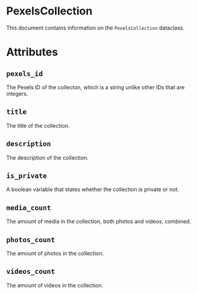 # PexelsCollection
This document contains information on the `PexelsCollection` dataclass.

# Attributes
## `pexels_id`
The Pexels ID of the collecton, which is a string unlike other IDs that are integers.

## `title`
The title of the collection.

## `description`
The description of the collection.

## `is_private`
A boolean variable that states whether the collection is private or not.

## `media_count`
The amount of media in the collection, both photos and videos, combined.

## `photos_count`
The amount of photos in the collection.

## `videos_count`
The amount of videos in the collection.
